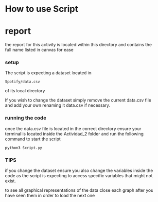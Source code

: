 # How to use Script

# report
the report for this activity is located within this directory and contains the full name listed in canvas for ease

### setup
The script is expecting a dataset located in 
```
Spotify/data.csv
```
of its local directory

If you wish to change the dataset simply remove the current data.csv file and add your own renaming it data.csv if necessary.

### running the code
once the data.csv file is located in the correct directory ensure your terminal is located inside the Actividad_2 folder and run the following command to start the script

```
python3 Script.py
```

### TIPS
if you change the dataset ensure you also change the variables inside the code as the script is expecting to access specific variables that might not exist.

to see all graphical representations of the data close each graph after you have seen them in order to load the next one